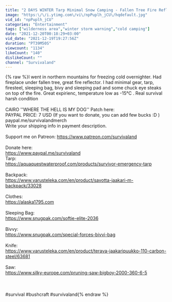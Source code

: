 ```yaml
---
title: "2 DAYS WINTER Tarp Minimal Snow Camping - Fallen Tree Fire Reflector, Freezing Cold Bushcraft"
image: "https:\/\/i.ytimg.com\/vi\/npPuplh_jCU\/hqdefault.jpg"
vid_id: "npPuplh_jCU"
categories: "Entertainment"
tags: ["wilderness area","winter storm warning","cold camping"]
date: "2021-12-20T00:18:29+03:00"
vid_date: "2021-12-19T19:27:56Z"
duration: "PT39M50S"
viewcount: "1134"
likeCount: "140"
dislikeCount: ""
channel: "Survivaland"
---
```

{% raw %}I went in northern mountains for freezing cold overnighter. Had fireplace under fallen tree, great fire reflector. I had minimal gear, tarp, firesteel, sleeping bag, bivy and sleeping pad and some chuck eye steaks on top of the fire. Great expirienc, temperature low as -15°C . Real survival harsh condition<br /><br />CAIRO ''WHERE THE HELL IS MY DOG'' Patch here:<br />PAYPAL PRICE: 7 USD (If you want to donate, you can add few bucks :D )<br />paypal.me/survivalandmerch<br />Write your shipping info in payment description.<br /><br />Support me on Patreon: <a rel="nofollow" target="blank" href="https://www.patreon.com/survivaland">https://www.patreon.com/survivaland</a><br /><br />Donate here:<br /><a rel="nofollow" target="blank" href="https://www.paypal.me/survivaland">https://www.paypal.me/survivaland</a><br />Tarp:<br /><a rel="nofollow" target="blank" href="https://aquaquestwaterproof.com/products/survivor-emergency-tarp">https://aquaquestwaterproof.com/products/survivor-emergency-tarp</a><br /><br />Backpack: <br /><a rel="nofollow" target="blank" href="https://www.varusteleka.com/en/product/savotta-jaakari-m-backpack/33028">https://www.varusteleka.com/en/product/savotta-jaakari-m-backpack/33028</a><br /><br />Clothes:<br /><a rel="nofollow" target="blank" href="https://alaska1795.com">https://alaska1795.com</a><br /><br />Sleeping Bag: <br /><a rel="nofollow" target="blank" href="https://www.snugpak.com/softie-elite-2036">https://www.snugpak.com/softie-elite-2036</a><br /><br />Bivvy:<br /><a rel="nofollow" target="blank" href="https://www.snugpak.com/special-forces-bivvi-bag">https://www.snugpak.com/special-forces-bivvi-bag</a><br /><br />Knife: <br /><a rel="nofollow" target="blank" href="https://www.varusteleka.com/en/product/terava-jaakaripuukko-110-carbon-steel/63681">https://www.varusteleka.com/en/product/terava-jaakaripuukko-110-carbon-steel/63681</a><br /><br />Saw:<br /><a rel="nofollow" target="blank" href="https://www.silky-europe.com/pruning-saw-bigboy-2000-360-6-5">https://www.silky-europe.com/pruning-saw-bigboy-2000-360-6-5</a><br /><br /><br /><br />#survival #bushcraft #survivaland{% endraw %}

